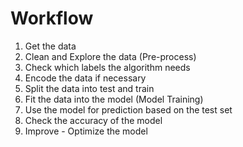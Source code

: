 # Workflow
1. Get the data
2. Clean and Explore the data (Pre-process)
3. Check which labels the algorithm needs
4. Encode the data if necessary
5. Split the data into test and train
6. Fit the data into the model (Model Training)
7. Use the model for prediction based on the test set
8. Check the accuracy of the model
9. Improve - Optimize the model
